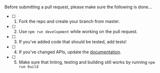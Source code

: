 <!-- This template was copied from facebook/react -->
Before submitting a pull request, please make sure the following is done...

- [ ] 1. Fork the repo and create your branch from master.
- [ ] 2. Use `npm run development` while working on the pull request.
- [ ] 3. If you've added code that should be tested, add tests!
- [ ] 4. If you've changed APIs, update the [documentation](../README.md).
- [ ] 5. Make sure that linting, testing and building still works by running `npm run build`
